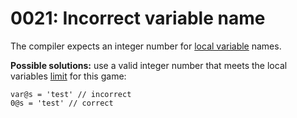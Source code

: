 # 0021: Incorrect variable name

The compiler expects an integer number for [local variable](../../language/data-types/variables.md#local-variables) names.

**Possible solutions:** use a valid integer number that meets the local variables [limit](../../scm-documentation/gta-limits.md) for this game:

```
var@s = 'test' // incorrect
0@s = 'test' // correct
```
